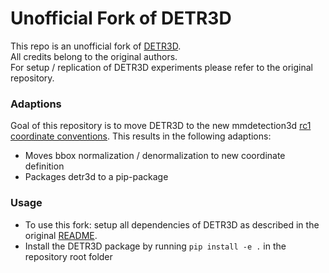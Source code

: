 # Unofficial Fork of DETR3D
This repo is an unofficial fork of [DETR3D](https://github.com/WangYueFt/detr3d).  
All credits belong to the original authors.  
For setup / replication of DETR3D experiments please refer to the original repository.

### Adaptions
Goal of this repository is to move DETR3D to the new mmdetection3d [rc1 coordinate conventions](https://mmdetection3d.readthedocs.io/en/latest/compatibility.html).
This results in the following adaptions:
- Moves bbox normalization / denormalization to new coordinate definition
- Packages detr3d to a pip-package

### Usage
- To use this fork: setup all dependencies of DETR3D as described in the original [README](https://github.com/WangYueFt/detr3d/blob/main/README.md).
- Install the DETR3D package by running `pip install -e .` in the repository root folder

